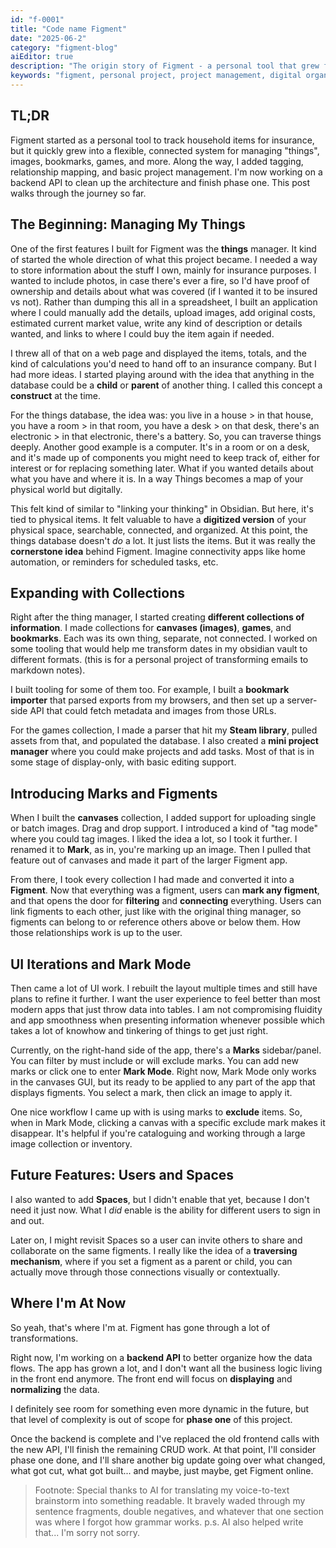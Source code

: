```yaml
---
id: "f-0001"
title: "Code name Figment"
date: "2025-06-2"
category: "figment-blog"
aiEditor: true
description: "The origin story of Figment - a personal tool that grew from managing household items for insurance into a flexible system for tracking things, images, bookmarks, games, and projects with connected relationships."
keywords: "figment, personal project, project management, digital organization, household inventory, tagging system, connected data"
---
```


## TL;DR 

Figment started as a personal tool to track household items for insurance, but it quickly grew into a flexible, connected system for managing "things", images, bookmarks, games, and more. Along the way, I added tagging, relationship mapping, and basic project management. I'm now working on a backend API to clean up the architecture and finish phase one. This post walks through the journey so far.

## The Beginning: Managing My Things

One of the first features I built for Figment was the **things** manager. It kind of started the whole direction of what this project became. I needed a way to store information about the stuff I own, mainly for insurance purposes. I wanted to include photos, in case there's ever a fire, so I'd have proof of ownership and details about what was covered (if I wanted it to be insured vs not). Rather than dumping this all in a spreadsheet, I built an application where I could manually add the details, upload images, add original costs, estimated current market value, write any kind of description or details wanted, and links to where I could buy the item again if needed.

I threw all of that on a web page and displayed the items, totals, and the kind of calculations you'd need to hand off to an insurance company. But I had more ideas. I started playing around with the idea that anything in the database could be a **child** or **parent** of another thing. I called this concept a **construct** at the time.

For the things database, the idea was: you live in a house > in that house, you have a room > in that room, you have a desk > on that desk, there's an electronic > in that electronic, there's a battery. So, you can traverse things deeply. Another good example is a computer. It's in a room or on a desk, and it's made up of components you might need to keep track of, either for interest or for replacing something later. What if you wanted details about what you have and where it is. In a way Things becomes a map of your physical world but digitally.

This felt kind of similar to "linking your thinking" in Obsidian. But here, it's tied to physical items. It felt valuable to have a **digitized version** of your physical space, searchable, connected, and organized. At this point, the things database doesn't *do* a lot. It just lists the items. But it was really the **cornerstone idea** behind Figment. Imagine connectivity apps like home automation, or reminders for scheduled tasks, etc.

## Expanding with Collections

Right after the thing manager, I started creating **different collections of information**. I made collections for **canvases (images)**, **games**, and **bookmarks**. Each was its own thing, separate, not connected. I worked on some tooling that would help me transform dates in my obsidian vault to different formats. (this is for a personal project of transforming emails to markdown notes).

I built tooling for some of them too. For example, I built a **bookmark importer** that parsed exports from my browsers, and then set up a server-side API that could fetch metadata and images from those URLs.

For the games collection, I made a parser that hit my **Steam library**, pulled assets from that, and populated the database. I also created a **mini project manager** where you could make projects and add tasks. Most of that is in some stage of display-only, with basic editing support.


## Introducing Marks and Figments

When I built the **canvases** collection, I added support for uploading single or batch images. Drag and drop support. I introduced a kind of "tag mode" where you could tag images. I liked the idea a lot, so I took it further. I renamed it to **Mark**, as in, you're marking up an image. Then I pulled that feature out of canvases and made it part of the larger Figment app.

From there, I took every collection I had made and converted it into a **Figment**. Now that everything was a figment, users can **mark any figment**, and that opens the door for **filtering** and **connecting** everything. Users can link figments to each other, just like with the original thing manager, so figments can belong to or reference others above or below them. How those relationships work is up to the user.


## UI Iterations and Mark Mode

Then came a lot of UI work. I rebuilt the layout multiple times and still have plans to refine it further. I want the user experience to feel better than most modern apps that just throw data into tables. I am not compromising fluidity and app smoothness when presenting information whenever possible which takes a lot of knowhow and tinkering of things to get just right.

Currently, on the right-hand side of the app, there's a **Marks** sidebar/panel. You can filter by must include or will exclude marks. You can add new marks or click one to enter **Mark Mode**. Right now, Mark Mode only works in the canvases GUI, but its ready to be applied to any part of the app that displays figments. You select a mark, then click an image to apply it.

One nice workflow I came up with is using marks to **exclude** items. So, when in Mark Mode, clicking a canvas with a specific exclude mark makes it disappear. It's helpful if you're cataloguing and working through a large image collection or inventory.


## Future Features: Users and Spaces

I also wanted to add **Spaces**, but I didn't enable that yet, because I don't need it just now. What I *did* enable is the ability for different users to sign in and out.

Later on, I might revisit Spaces so a user can invite others to share and collaborate on the same figments. I really like the idea of a **traversing mechanism**, where if you set a figment as a parent or child, you can actually move through those connections visually or contextually.


## Where I'm At Now

So yeah, that's where I'm at. Figment has gone through a lot of transformations.

Right now, I'm working on a **backend API** to better organize how the data flows. The app has grown a lot, and I don't want all the business logic living in the front end anymore. The front end will focus on **displaying** and **normalizing** the data.

I definitely see room for something even more dynamic in the future, but that level of complexity is out of scope for **phase one** of this project.

Once the backend is complete and I've replaced the old frontend calls with the new API, I'll finish the remaining CRUD work. At that point, I'll consider phase one done, and I'll share another big update going over what changed, what got cut, what got built... and maybe, just maybe, get Figment online.

> Footnote: Special thanks to AI for translating my voice-to-text brainstorm into something readable. It bravely waded through my sentence fragments, double negatives, and whatever that one section was where I forgot how grammar works. p.s. AI also helped write that... I'm sorry not sorry.

